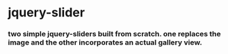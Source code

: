 # jquery-slider

### two simple jquery-sliders built from scratch. one replaces the image and the other incorporates an actual gallery view.
